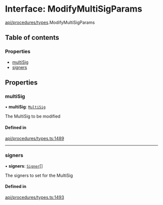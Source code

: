 # Interface: ModifyMultiSigParams

[api/procedures/types](../wiki/api.procedures.types).ModifyMultiSigParams

## Table of contents

### Properties

- [multiSig](../wiki/api.procedures.types.ModifyMultiSigParams#multisig)
- [signers](../wiki/api.procedures.types.ModifyMultiSigParams#signers)

## Properties

### multiSig

• **multiSig**: [`MultiSig`](../wiki/api.entities.Account.MultiSig.MultiSig)

The MultiSig to be modified

#### Defined in

[api/procedures/types.ts:1489](https://github.com/PolymeshAssociation/polymesh-sdk/blob/fe2e6dd1/src/api/procedures/types.ts#L1489)

___

### signers

• **signers**: [`Signer`](../wiki/api.entities.types#signer)[]

The signers to set for the MultiSig

#### Defined in

[api/procedures/types.ts:1493](https://github.com/PolymeshAssociation/polymesh-sdk/blob/fe2e6dd1/src/api/procedures/types.ts#L1493)
